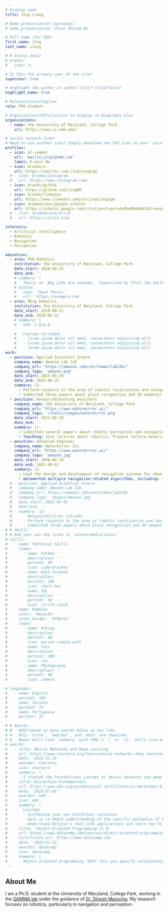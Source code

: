 ```yaml
---
# Display name
title: Jing Liang

# Name pronunciation (optional)
# name_pronunciation: Chien Shiung Wu

# Full name (for SEO)
first_name: Jing
last_name: Liang

# # Status emoji
# status:
#   icon: ☕️

# Is this the primary user of the site?
superuser: true

# Highlight the author in author lists? (true/false)
highlight_name: true

# Role/position/tagline
role: PhD Student

# Organizations/Affiliations to display in Biography blox
organizations:
  - name: the University of Maryland, College Park
    url: https://www.cs.umd.edu/

# Social network links
# Need to use another icon? Simply download the SVG icon to your `assets/media/icons/` folder.
profiles:
  - icon: at-symbol
    url: 'mailto:jingl@umd.com'
    label: E-mail Me
  - icon: brands/x
    url: https://twitter.com/jingliangcgm
  # - icon: brands/instagram
  #   url: https://www.instagram.com/
  - icon: brands/github
    url: https://github.com/jingGM
  - icon: brands/linkedin
    url: https://www.linkedin.com/in/jingliangcgm
  - icon: academicons/google-scholar
    url: https://scholar.google.com/citations?user=AxPEeM0AAAAJ&hl=en&oi=ao
  # - icon: academicons/orcid
  #   url: https://orcid.org/

interests:
  - Artificial Intelligence
  - Robotics
  - Navigation
  - Perception

education:
  - area: PhD Robotics
    institution: the University of Maryland, College Park
    date_start: 2020-08-21
    date_end: ''
    # summary: |
    #   Thesis on _Why LLMs are awesome_. Supervised by [Prof Joe Smith](https://example.com). Presented papers at 5 IEEE conferences with the contributions being published in 2 Springer journals.
    # button:
    #   text: 'Read Thesis'
    #   url: 'https://example.com'
  - area: MEng Robotics
    institution: the University of Maryland, College Park
    date_start: 2018-08-21
    date_end: 2020-05-21
    # summary: |
    #   GPA: 3.8/4.0

    #   Courses included:
    #   - lorem ipsum dolor sit amet, consectetur adipiscing elit
    #   - lorem ipsum dolor sit amet, consectetur adipiscing elit
    #   - lorem ipsum dolor sit amet, consectetur adipiscing elit
work:
  - position: Applied Scientist Intern
    company_name: Amazon Lab 126
    company_url: "https://amazon.jobs/en/teams/lab126/"
    company_logo: 'amazon.png'
    date_start: 2023-05-29
    date_end: 2024-08-25
    summary: |1-
      - Perform research in the area of robotic localization and navigation;
      - Submitted three papers about place recognition and 3D semantic scene understanding to IROS 2024, RA-L and ICRA 2025, respectively.
  - position: Research&Teaching Assistant
    company_name: the University of Maryland, College Park
    company_url: "https://www.watermirror.ai/"
    company_logo: '/static/images/watermirror.png'
    date_start: 2021-08-29
    date_end: ''
    summary: |1-
      - Submitted several papers about robotic perception and navigation to ICRA, IROS, and RA-L;
      - Teaching: Give lectures about robotics; Prepare lecture materials, exams and assignments;
  - position: Advanced Engineer
    company_name: Watermirror Inc.
    company_url: "https://www.watermirror.ai/"
    company_logo: 'amazon.jpg'
    date_start: 2020-04-29
    date_end: 2021-06-01
    summary: |1-
      - Lead the design and development of navigation systems for wheeled robots;
      - mplemented multiple navigation-related algorithms, including: reinforcement-learning-based collision avoidance, Lidar-based SLAM algorithms, MPC-based control algorithms.
  # - position: Applied Scientist Intern
  #   company_name: Amazon Lab 126
  #   company_url: https://amazon.jobs/en/teams/lab126/
  #   company_logo: 'images/amazon.jpg'
  #   date_start: 2021-01-01
  #   date_end: ''
  #   summary: |2-
  #       Responsibilities inlcude:
  #     - Perform research in the area of robotic localization and navigation
  #     - Submitted three papers about place recognition and 3D semantic scene understanding to IROS 2024, RA-L and ICRA 2025, respectively.
# # Skills
# # Add your own SVG icons to `assets/media/icons/`
# skills:
#   - name: Technical Skills
#     items:
#       - name: Python
#         description: ''
#         percent: 80
#         icon: code-bracket
#       - name: Data Science
#         description: ''
#         percent: 100
#         icon: chart-bar
#       - name: SQL
#         description: ''
#         percent: 40
#         icon: circle-stack
#   - name: Hobbies
#     color: '#eeac02'
#     color_border: '#f0bf23'
#     items:
#       - name: Hiking
#         description: ''
#         percent: 60
#         icon: person-simple-walk
#       - name: Cats
#         description: ''
#         percent: 100
#         icon: cat
#       - name: Photography
#         description: ''
#         percent: 80
#         icon: camera

# languages:
#   - name: English
#     percent: 100
#   - name: Chinese
#     percent: 75
#   - name: Portuguese
#     percent: 25

# # Awards.
# #   Add/remove as many awards below as you like.
# #   Only `title`, `awarder`, and `date` are required.
# #   Begin multi-line `summary` with YAML's `|` or `|2-` multi-line prefix and indent 2 spaces below.
# awards:
#   - title: Neural Networks and Deep Learning
#     url: https://www.coursera.org/learn/neural-networks-deep-learning
#     date: '2023-11-25'
#     awarder: Coursera
#     icon: coursera
#     summary: |
#       I studied the foundational concept of neural networks and deep learning. By the end, I was familiar with the significant technological trends driving the rise of deep learning; build, train, and apply fully connected deep neural networks; implement efficient (vectorized) neural networks; identify key parameters in a neural network’s architecture; and apply deep learning to your own applications.
#   - title: Blockchain Fundamentals
#     url: https://www.edx.org/professional-certificate/uc-berkeleyx-blockchain-fundamentals
#     date: '2023-07-01'
#     awarder: edX
#     icon: edx
#     summary: |
#       Learned:
#       - Synthesize your own blockchain solutions
#       - Gain an in-depth understanding of the specific mechanics of Bitcoin
#       - Understand Bitcoin’s real-life applications and learn how to attack and destroy Bitcoin, Ethereum, smart contracts and Dapps, and alternatives to Bitcoin’s Proof-of-Work consensus algorithm
#   - title: 'Object-Oriented Programming in R'
#     url: https://www.datacamp.com/courses/object-oriented-programming-with-s3-and-r6-in-r
#     certificate_url: https://www.datacamp.com
#     date: '2023-01-21'
#     awarder: datacamp
#     icon: datacamp
#     summary: |
#       Object-oriented programming (OOP) lets you specify relationships between functions and the objects that they can act on, helping you manage complexity in your code. This is an intermediate level course, providing an introduction to OOP, using the S3 and R6 systems. S3 is a great day-to-day R programming tool that simplifies some of the functions that you write. R6 is especially useful for industry-specific analyses, working with web APIs, and building GUIs.
---
```


## About Me

I am a Ph.D. student at the University of Maryland, College Park, working in the [GAMMA lab](https://gamma.umd.edu/) under the guidance of [Dr. Dinesh Manocha](https://www.cs.umd.edu/people/dmanocha). My research focuses on robotics, particularly in navigation and perception.
